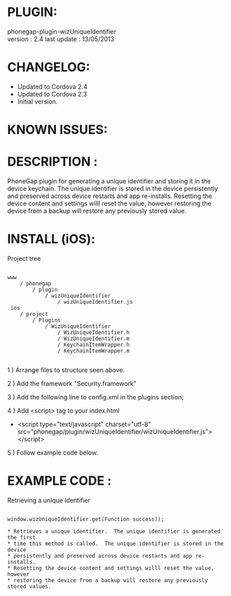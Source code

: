 
# PLUGIN: 

phonegap-plugin-wizUniqueIdentifier  
version : 2.4
last update : 13/05/2013  


# CHANGELOG: 
- Updated to Cordova 2.4
- Updated to Cordova 2.3
- Initial version.


# KNOWN ISSUES:


# DESCRIPTION :

PhoneGap plugin for generating a unique identifier and storing it in the device
keychain.  The unique identifier is stored in the device persistently and preserved
across device restarts and app re-installs.  Resetting the device content and settings
willl reset the value, however restoring the device from a backup will restore any
previously stored value.


# INSTALL (iOS): #

Project tree  

<pre><code>
www
    / phonegap
        / plugin
            / wizUniqueIdentifier
                / wizUniqueIdentifier.js
 ios
    / project
        / Plugins
            / WizUniqueIdentifier
                / WizUniqueIdentifier.h
                / WizUniqueIdentifier.m
                / KeychainItemWrapper.h
                / KeychainItemWrapper.m

</code></pre>

1 ) Arrange files to structure seen above.

2 ) Add the framework "Security.framework"

3 ) Add the following line to config.xml in the plugins section;<br />
<plugin name="WizUniqueIdentifier" value="WizUniqueIdentifier" />

4 ) Add \<script\> tag to your index.html<br />
- \<script type="text/javascript" charset="utf-8"
  src="phonegap/plugin/wizUniqueIdentifier/wizUniqueIdentifier.js"\>\</script\><br />

5 ) Follow example code below.

# EXAMPLE CODE : #

Retrieving a unique identifier<br />
<pre><code>
window.wizUniqueIdentifier.get(Function success));

* Retrieves a unique identifier.  The unique identifier is generated the first
* time this method is called.  The unique identifier is stored in the device
* persistently and preserved across device restarts and app re-installs.
* Resetting the device content and settings willl reset the value, however
* restoring the device from a backup will restore any previously stored values.

</code></pre>

